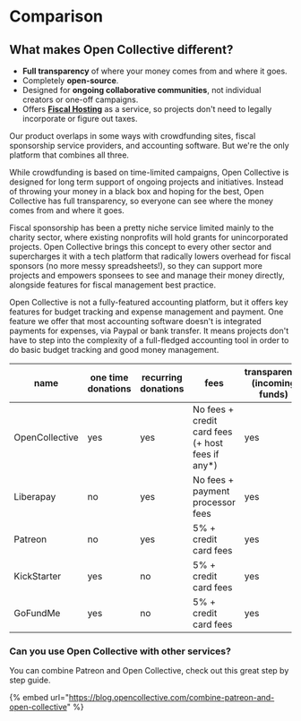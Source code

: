 # Comparison

## What makes Open Collective different?

* **Full transparency** of where your money comes from and where it goes.
* Completely **open-source**.
* Designed for **ongoing collaborative communities**, not individual creators or one-off campaigns.
* Offers [**Fiscal Hosting**](../fiscal-hosts/fiscal-hosts.md) as a service, so projects don't need to legally incorporate or figure out taxes.

Our product overlaps in some ways with crowdfunding sites, fiscal sponsorship service providers, and accounting software. But we're the only platform that combines all three.

While crowdfunding is based on time-limited campaigns, Open Collective is designed for long term support of ongoing projects and initiatives. Instead of throwing your money in a black box and hoping for the best, Open Collective has full transparency, so everyone can see where the money comes from and where it goes.

Fiscal sponsorship has been a pretty niche service limited mainly to the charity sector, where existing nonprofits will hold grants for unincorporated projects. Open Collective brings this concept to every other sector and supercharges it with a tech platform that radically lowers overhead for fiscal sponsors (no more messy spreadsheets!), so they can support more projects and empowers sponsees to see and manage their money directly, alongside features for fiscal management best practice.

Open Collective is not a fully-featured accounting platform, but it offers key features for budget tracking and expense management and payment. One feature we offer that most accounting software doesn't is integrated payments for expenses, via Paypal or bank transfer. It means projects don't have to step into the complexity of a full-fledged accounting tool in order to do basic budget tracking and good money management.

| name           | one time donations | recurring donations | fees                                              | transparency (incoming funds) | transparency (spending funds) | Open Source | Designed for...     | Offers fiscal hosting |
| -------------- | ------------------ | ------------------- | ------------------------------------------------- | ----------------------------- | ----------------------------- | ----------- | ------------------- | --------------------- |
| OpenCollective | yes                | yes                 | No fees + credit card fees (+ host fees if any\*) | yes                           | yes                           | yes         | Communities         | yes                   |
| Liberapay        | no                 | yes                 | No fees + payment processor fees                             | yes                           | yes                            | yes          | Individual creators, Communities, Organisation | no                    |
| Patreon        | no                 | yes                 | 5% + credit card fees                             | yes                           | no                            | no          | Individual creators | no                    |
| KickStarter    | yes                | no                  | 5% + credit card fees                             | yes                           | no                            | no          | One-off campaigns   | no                    |
| GoFundMe       | yes                | no                  | 5% + credit card fees                             | yes                           | no                            | no          | One-off campaigns   | no                    |

### Can you use Open Collective with other services?&#x20;

You can combine Patreon and Open Collective, check out this great step by step guide.&#x20;

{% embed url="https://blog.opencollective.com/combine-patreon-and-open-collective" %}

